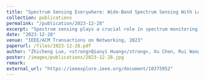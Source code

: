 ```yaml
---
title: "Spectrum Sensing Everywhere: Wide-Band Spectrum Sensing With Low-Cost UWB Nodes"
collection: publications
permalink: "/publication/2023-12-28"
excerpt: "Spectrum sensing plays a crucial role in spectrum monitoring and management. However, due to the expensive cost of high-speed ADCs, wideband spectrum sensing is a long-standing challenge. In this paper, we present how to transform Ultra-wideband (UWB) devices into a spectrum sensor which can provide wideband spectrum monitoring at a low cost. Compared with the expensive high-speed ADCs which cost at least hundreds of dollars, a UWB device is only several dollars. As the low-cost UWB technology is not originally designed for spectrum sensing, we address the inherent limitations of low-cost devices such as limited memory, low SPI speed and low accuracy, and show how to obtain spectrum occupancy information from the noisy and spurious UWB channel impulse response. In this paper, we present, which not only can give accurate channel occupancy information, but also can precisely estimate the …"
date: "2023-12-28"
venue: "IEEE/ACM Transactions on Networking, 2023"
paperurl: /files/2023-12-28.pdf
author: "Zhicheng Luo, <strong>Qianyi Huang</strong>, Xu Chen, Rui Wang, Fan Wu, Guihai Chen, Qian Zhang"
poster: /images/publications/2023-12-28.jpg
remark:
external_url: "https://ieeexplore.ieee.org/document/10375952"
---
```

